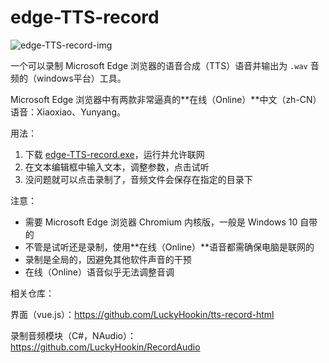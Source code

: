 # edge-TTS-record

![edge-TTS-record-img](https://gitee.com/LuckyHookin/pict-all-in-one/raw/master/article/image-20210426165507658.png)

一个可以录制 Microsoft  Edge 浏览器的语音合成（TTS）语音并输出为 `.wav` 音频的（windows平台）工具。

Microsoft Edge 浏览器中有两款非常逼真的**在线（Online）**中文（zh-CN）语音：Xiaoxiao、Yunyang。

用法：

1. 下载 [edge-TTS-record.exe](https://github.com/LuckyHookin/edge-TTS-record/releases)，运行并允许联网
2. 在文本编辑框中输入文本，调整参数，点击试听
3. 没问题就可以点击录制了，音频文件会保存在指定的目录下

注意：

- 需要 Microsoft Edge 浏览器 Chromium 内核版，一般是 Windows 10 自带的
- 不管是试听还是录制，使用**在线（Online）**语音都需确保电脑是联网的
- 录制是全局的，因避免其他软件声音的干预
- 在线（Online）语音似乎无法调整音调

相关仓库：

界面（vue.js）：https://github.com/LuckyHookin/tts-record-html

录制音频模块（C#，NAudio）：https://github.com/LuckyHookin/RecordAudio